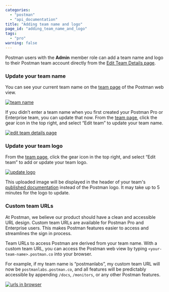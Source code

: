 ```yaml
---
categories:
  - "postman"
  - "api_documentation"
title: "Adding team name and logo"
page_id: "adding_team_name_and_logo"
tags: 
  - "pro"
warning: false
---
```


Postman users with the **Admin** member role can add a team name and logo to their Postman team account directly from the [Edit Team Details page](https://app.getpostman.com/dashboard/teams/edit).

### Update your team name

You can see your current team name on the [team page](https://app.getpostman.com/dashboard/teams) of the Postman web view.

[![team name](https://s3.amazonaws.com/postman-static-getpostman-com/postman-docs/teamName.png)](https://s3.amazonaws.com/postman-static-getpostman-com/postman-docs/teamName.png)

If you didn’t enter a team name when you first created your Postman Pro or Enterprise team, you can update that now. From the [team page](https://app.getpostman.com/dashboard/teams), click the gear icon in the top right, and select “Edit team” to update your team name.

[![edit team details page](https://s3.amazonaws.com/postman-static-getpostman-com/postman-docs/editTeamDetails.png)](https://s3.amazonaws.com/postman-static-getpostman-com/postman-docs/editTeamDetails.png)

### Update your team logo

From the [team page](https://app.getpostman.com/dashboard/teams), click the gear icon in the top right, and select “Edit team” to add or update your team logo.

[![update logo](https://s3.amazonaws.com/postman-static-getpostman-com/postman-docs/teamLogo.png)](https://s3.amazonaws.com/postman-static-getpostman-com/postman-docs/teamLogo.png)

This uploaded image will be displayed in the header of your team's [published documentation](/docs/postman/api_documentation/intro_to_api_documentation) instead of the Postman logo. It may take up to 5 minutes for the logo to update.

### Custom team URLs

At Postman, we believe our product should have a clean and accessible URL design. Custom team URLs are available for Postman Pro and Enterprise users. This makes Postman features easier to access and streamlines the sign in process. 

Team URLs to access Postman are derived from your team name. With a custom team URL, you can access the Postman web view by typing `<your-team-name>.postman.co` into your browser. 

For example, if my team name is “postmanlabs”, my custom team URL will now be `postmanlabs.postman.co`, and all features will be predictably accessible by appending `/docs`, `/monitors`, or any other Postman features.

[![urls in browser](https://s3.amazonaws.com/postman-static-getpostman-com/postman-docs/urlsInBrowser.png)](https://s3.amazonaws.com/postman-static-getpostman-com/postman-docs/urlsInBrowser.png)
